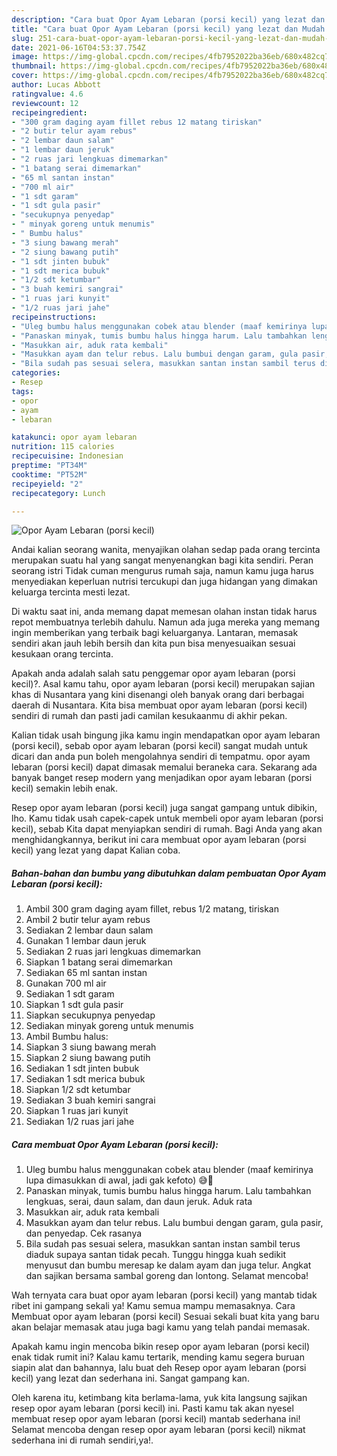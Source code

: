 ```yaml
---
description: "Cara buat Opor Ayam Lebaran (porsi kecil) yang lezat dan Mudah Dibuat"
title: "Cara buat Opor Ayam Lebaran (porsi kecil) yang lezat dan Mudah Dibuat"
slug: 251-cara-buat-opor-ayam-lebaran-porsi-kecil-yang-lezat-dan-mudah-dibuat
date: 2021-06-16T04:53:37.754Z
image: https://img-global.cpcdn.com/recipes/4fb7952022ba36eb/680x482cq70/opor-ayam-lebaran-porsi-kecil-foto-resep-utama.jpg
thumbnail: https://img-global.cpcdn.com/recipes/4fb7952022ba36eb/680x482cq70/opor-ayam-lebaran-porsi-kecil-foto-resep-utama.jpg
cover: https://img-global.cpcdn.com/recipes/4fb7952022ba36eb/680x482cq70/opor-ayam-lebaran-porsi-kecil-foto-resep-utama.jpg
author: Lucas Abbott
ratingvalue: 4.6
reviewcount: 12
recipeingredient:
- "300 gram daging ayam fillet rebus 12 matang tiriskan"
- "2 butir telur ayam rebus"
- "2 lembar daun salam"
- "1 lembar daun jeruk"
- "2 ruas jari lengkuas dimemarkan"
- "1 batang serai dimemarkan"
- "65 ml santan instan"
- "700 ml air"
- "1 sdt garam"
- "1 sdt gula pasir"
- "secukupnya penyedap"
- " minyak goreng untuk menumis"
- " Bumbu halus"
- "3 siung bawang merah"
- "2 siung bawang putih"
- "1 sdt jinten bubuk"
- "1 sdt merica bubuk"
- "1/2 sdt ketumbar"
- "3 buah kemiri sangrai"
- "1 ruas jari kunyit"
- "1/2 ruas jari jahe"
recipeinstructions:
- "Uleg bumbu halus menggunakan cobek atau blender (maaf kemirinya lupa dimasukkan di awal, jadi gak kefoto) 😅🙏"
- "Panaskan minyak, tumis bumbu halus hingga harum. Lalu tambahkan lengkuas, serai, daun salam, dan daun jeruk. Aduk rata"
- "Masukkan air, aduk rata kembali"
- "Masukkan ayam dan telur rebus. Lalu bumbui dengan garam, gula pasir, dan penyedap. Cek rasanya"
- "Bila sudah pas sesuai selera, masukkan santan instan sambil terus diaduk supaya santan tidak pecah. Tunggu hingga kuah sedikit menyusut dan bumbu meresap ke dalam ayam dan juga telur. Angkat dan sajikan bersama sambal goreng dan lontong. Selamat mencoba!"
categories:
- Resep
tags:
- opor
- ayam
- lebaran

katakunci: opor ayam lebaran 
nutrition: 115 calories
recipecuisine: Indonesian
preptime: "PT34M"
cooktime: "PT52M"
recipeyield: "2"
recipecategory: Lunch

---
```



![Opor Ayam Lebaran (porsi kecil)](https://img-global.cpcdn.com/recipes/4fb7952022ba36eb/680x482cq70/opor-ayam-lebaran-porsi-kecil-foto-resep-utama.jpg)

Andai kalian seorang wanita, menyajikan olahan sedap pada orang tercinta merupakan suatu hal yang sangat menyenangkan bagi kita sendiri. Peran seorang istri Tidak cuman mengurus rumah saja, namun kamu juga harus menyediakan keperluan nutrisi tercukupi dan juga hidangan yang dimakan keluarga tercinta mesti lezat.

Di waktu  saat ini, anda memang dapat memesan olahan instan tidak harus repot membuatnya terlebih dahulu. Namun ada juga mereka yang memang ingin memberikan yang terbaik bagi keluarganya. Lantaran, memasak sendiri akan jauh lebih bersih dan kita pun bisa menyesuaikan sesuai kesukaan orang tercinta. 



Apakah anda adalah salah satu penggemar opor ayam lebaran (porsi kecil)?. Asal kamu tahu, opor ayam lebaran (porsi kecil) merupakan sajian khas di Nusantara yang kini disenangi oleh banyak orang dari berbagai daerah di Nusantara. Kita bisa membuat opor ayam lebaran (porsi kecil) sendiri di rumah dan pasti jadi camilan kesukaanmu di akhir pekan.

Kalian tidak usah bingung jika kamu ingin mendapatkan opor ayam lebaran (porsi kecil), sebab opor ayam lebaran (porsi kecil) sangat mudah untuk dicari dan anda pun boleh mengolahnya sendiri di tempatmu. opor ayam lebaran (porsi kecil) dapat dimasak memalui beraneka cara. Sekarang ada banyak banget resep modern yang menjadikan opor ayam lebaran (porsi kecil) semakin lebih enak.

Resep opor ayam lebaran (porsi kecil) juga sangat gampang untuk dibikin, lho. Kamu tidak usah capek-capek untuk membeli opor ayam lebaran (porsi kecil), sebab Kita dapat menyiapkan sendiri di rumah. Bagi Anda yang akan menghidangkannya, berikut ini cara membuat opor ayam lebaran (porsi kecil) yang lezat yang dapat Kalian coba.

<!--inarticleads1-->

##### Bahan-bahan dan bumbu yang dibutuhkan dalam pembuatan Opor Ayam Lebaran (porsi kecil):

1. Ambil 300 gram daging ayam fillet, rebus 1/2 matang, tiriskan
1. Ambil 2 butir telur ayam rebus
1. Sediakan 2 lembar daun salam
1. Gunakan 1 lembar daun jeruk
1. Sediakan 2 ruas jari lengkuas dimemarkan
1. Siapkan 1 batang serai dimemarkan
1. Sediakan 65 ml santan instan
1. Gunakan 700 ml air
1. Sediakan 1 sdt garam
1. Siapkan 1 sdt gula pasir
1. Siapkan secukupnya penyedap
1. Sediakan  minyak goreng untuk menumis
1. Ambil  Bumbu halus:
1. Siapkan 3 siung bawang merah
1. Siapkan 2 siung bawang putih
1. Sediakan 1 sdt jinten bubuk
1. Sediakan 1 sdt merica bubuk
1. Siapkan 1/2 sdt ketumbar
1. Sediakan 3 buah kemiri sangrai
1. Siapkan 1 ruas jari kunyit
1. Sediakan 1/2 ruas jari jahe




<!--inarticleads2-->

##### Cara membuat Opor Ayam Lebaran (porsi kecil):

1. Uleg bumbu halus menggunakan cobek atau blender (maaf kemirinya lupa dimasukkan di awal, jadi gak kefoto) 😅🙏
1. Panaskan minyak, tumis bumbu halus hingga harum. Lalu tambahkan lengkuas, serai, daun salam, dan daun jeruk. Aduk rata
1. Masukkan air, aduk rata kembali
1. Masukkan ayam dan telur rebus. Lalu bumbui dengan garam, gula pasir, dan penyedap. Cek rasanya
1. Bila sudah pas sesuai selera, masukkan santan instan sambil terus diaduk supaya santan tidak pecah. Tunggu hingga kuah sedikit menyusut dan bumbu meresap ke dalam ayam dan juga telur. Angkat dan sajikan bersama sambal goreng dan lontong. Selamat mencoba!




Wah ternyata cara buat opor ayam lebaran (porsi kecil) yang mantab tidak ribet ini gampang sekali ya! Kamu semua mampu memasaknya. Cara Membuat opor ayam lebaran (porsi kecil) Sesuai sekali buat kita yang baru akan belajar memasak atau juga bagi kamu yang telah pandai memasak.

Apakah kamu ingin mencoba bikin resep opor ayam lebaran (porsi kecil) enak tidak rumit ini? Kalau kamu tertarik, mending kamu segera buruan siapin alat dan bahannya, lalu buat deh Resep opor ayam lebaran (porsi kecil) yang lezat dan sederhana ini. Sangat gampang kan. 

Oleh karena itu, ketimbang kita berlama-lama, yuk kita langsung sajikan resep opor ayam lebaran (porsi kecil) ini. Pasti kamu tak akan nyesel membuat resep opor ayam lebaran (porsi kecil) mantab sederhana ini! Selamat mencoba dengan resep opor ayam lebaran (porsi kecil) nikmat sederhana ini di rumah sendiri,ya!.

